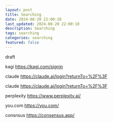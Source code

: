 ```yaml
---
layout: post
title: Searching 
date: 2024-08-20 22:00:10
last_updated: 2024-08-20 22:00:10
description: Searching
tags: searching
categories: searching
featured: false
---
```


draft

kagi https://kagi.com/signin

claude https://claude.ai/login?returnTo=%2F%3F

claude https://claude.ai/login?returnTo=%2F%3F

perplexity https://www.perplexity.ai/

you.com https://you.com/

consnsus https://consensus.app/








